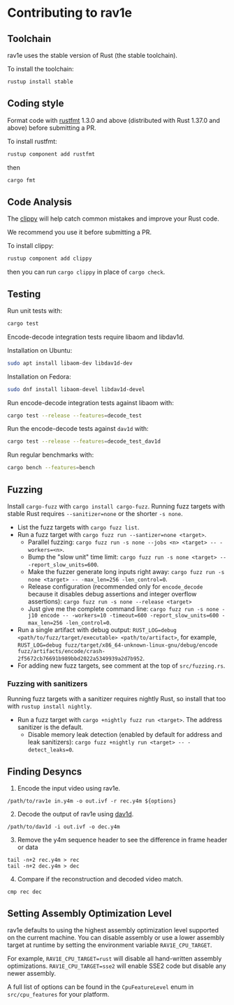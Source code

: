 # Contributing to rav1e

## Toolchain

rav1e uses the stable version of Rust (the stable toolchain).

To install the toolchain:

```sh
rustup install stable
```

## Coding style

Format code with [rustfmt](https://github.com/rust-lang-nursery/rustfmt) 1.3.0 and above (distributed with Rust 1.37.0 and above) before submitting a PR.

To install rustfmt:

```sh
rustup component add rustfmt
```

then

```sh
cargo fmt
```

## Code Analysis

The [clippy](https://github.com/rust-lang-nursery/rust-clippy) will help catch common mistakes and improve your Rust code.

We recommend you use it before submitting a PR.

To install clippy:

```sh
rustup component add clippy
```

then you can run `cargo clippy` in place of `cargo check`.

## Testing

Run unit tests with:

```sh
cargo test
```

Encode-decode integration tests require libaom and libdav1d.

Installation on Ubuntu:

```sh
sudo apt install libaom-dev libdav1d-dev
```

Installation on Fedora:

```sh
sudo dnf install libaom-devel libdav1d-devel
```

Run encode-decode integration tests against libaom with:

```sh
cargo test --release --features=decode_test
```

Run the encode-decode tests against `dav1d` with:

```sh
cargo test --release --features=decode_test_dav1d
```

Run regular benchmarks with:

```sh
cargo bench --features=bench
```

## Fuzzing

Install `cargo-fuzz` with `cargo install cargo-fuzz`. Running fuzz targets with stable Rust requires `--sanitizer=none` or the shorter `-s none`.

* List the fuzz targets with `cargo fuzz list`.
* Run a fuzz target with `cargo fuzz run --santizer=none <target>`.
  * Parallel fuzzing: `cargo fuzz run -s none --jobs <n> <target> -- -workers=<n>`.
  * Bump the "slow unit" time limit: `cargo fuzz run -s none <target> -- -report_slow_units=600`.
  * Make the fuzzer generate long inputs right away: `cargo fuzz run -s none <target> -- -max_len=256 -len_control=0`.
  * Release configuration (recommended only for `encode_decode` because it disables debug assertions and integer overflow assertions): `cargo fuzz run -s none --release <target>`
  * Just give me the complete command line: `cargo fuzz run -s none -j10 encode -- -workers=10 -timeout=600 -report_slow_units=600 -max_len=256 -len_control=0`.
* Run a single artifact with debug output: `RUST_LOG=debug <path/to/fuzz/target/executable> <path/to/artifact>`, for example, `RUST_LOG=debug fuzz/target/x86_64-unknown-linux-gnu/debug/encode fuzz/artifacts/encode/crash-2f5672cb76691b989bbd2022a5349939a2d7b952`.
* For adding new fuzz targets, see comment at the top of `src/fuzzing.rs`.

### Fuzzing with sanitizers

Running fuzz targets with a sanitizer requires nightly Rust, so install that too with `rustup install nightly`.

* Run a fuzz target with `cargo +nightly fuzz run <target>`. The address sanitizer is the default.
  * Disable memory leak detection (enabled by default for address and leak sanitizers): `cargo fuzz +nightly run <target> -- -detect_leaks=0`.

## Finding Desyncs

1. Encode the input video using rav1e.
```
/path/to/rav1e in.y4m -o out.ivf -r rec.y4m ${options}
```

2. Decode the output of rav1e using [dav1d](https://code.videolan.org/videolan/dav1d).
```
/path/to/dav1d -i out.ivf -o dec.y4m
```

3. Remove the y4m sequence header to see the difference in frame header or data
```
tail -n+2 rec.y4m > rec
tail -n+2 dec.y4m > dec
```

4. Compare if the reconstruction and decoded video match.
```
cmp rec dec
```

## Setting Assembly Optimization Level

rav1e defaults to using the highest assembly optimization level supported on the current machine.
You can disable assembly or use a lower assembly target at runtime by setting the environment variable `RAV1E_CPU_TARGET`.

For example, `RAV1E_CPU_TARGET=rust` will disable all hand-written assembly optimizations.
`RAV1E_CPU_TARGET=sse2` will enable SSE2 code but disable any newer assembly.

A full list of options can be found in the `CpuFeatureLevel` enum in `src/cpu_features` for your platform.
